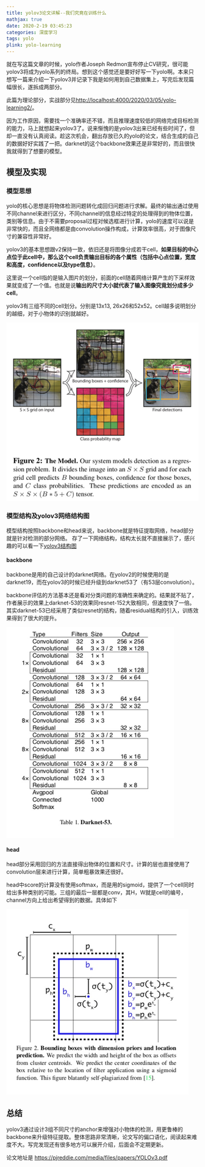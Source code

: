 ```yaml
---
title: yolov3论文详解--我们究竟在训练什么
mathjax: true
date: 2020-2-19 03:45:23
categories: 深度学习
tags: yolo
plink: yolo-learning
---
```


就在写这篇文章的时候，yolo作者Joseph Redmon宣布停止CV研究，很可能yolov3将成为yolo系列的终局。想到这个感觉还是要好好写一下yolo啊。本来只想写一篇来介绍一下yolov3并记录下我是如何用到自己数据集上，写完后发现篇幅很长，遂拆成两部分。 

此篇为理论部分，实战部分见[http://localhost:4000/2020/03/05/yolo-learning2/](http://localhost:4000/2020/03/05/yolo-learning2/)。

因为工作原因，需要找一个准确率还不错，而且推理速度较低的网络完成目标检测的能力，马上就想起来yolov3了。说来惭愧的是yolov3出来已经有些时间了，但却一直没有认真阅读。趁这次机会，翻出存放已久的yolo的论文，结合生成的自己的数据好好实践了一把。darknet的这个backbone效果还是非常好的，而且很快我就得到了想要的模型。

## 模型及实现

### 模型思想

yolo的核心思想是将物体检测问题转化成回归问题进行求解。最终的输出通过使用不同channel来进行区分，不同channel的信息经过特定的处理得到的物体位置，类别等信息。由于不需要proposal过程对候选框进行计算，yolo的速度可以说是非常快的，而且全网络都是由convolution操作构成，计算效率很高，对于图像尺寸的兼容性非常好。

yolov3的基本思想跟v2保持一致，依旧还是将图像分成若干cell，**如果目标的中心点位于此cell中，那么这个cell负责输出目标的各个属性（包括中心点位置，宽度和高度，confidence以及type信息）**。

这里说一个cell指的是输入图片的划分，前面的cell随着网络计算产生的下采样效果就变成了一个值。也就是说**输出的尺寸大小就代表了输入图像究竟划分成多少cell**。

yolov3有三组不同的cell划分。分别是13x13, 26x26和52x52。cell越多说明划分的越细，对于小物体的识别就越好。

![](/images/20200306161204.jpg)

### 模型结构及yolov3网络结构图

模型结构按照backbone和head来说，backbone就是特征提取网络，head部分就是针对检测的部分网络。 存了一下网络结构，结构太长就不直接展示了，感兴趣的可以看一下[yolov3结构图](/images/yolov3.png)

#### backbone

backbone是用的自己设计的darknet网络。在yolov2的时候使用的是darknet19，而在yolov3的时候已经升级到darknet53了（有53层convolution）。

backbone评估的方法基本还是看对分类问题的准确性来确定的。结果就不贴了，作者展示的效果上darknet-53的效果同resnet-152大致相同，但速度快了一倍。其实darknet-53已经采用了类似resnet的结构，随着residual结构的引入，训练效果得到了很大的提升。

![](/images/20200309094623.jpg)

#### head

head部分采用回归的方法直接得出物体的位置和尺寸。计算的层也直接使用了convolution层来进行计算，简单粗暴效果还很好。

head中score的计算没有使用softmax，而是用的sigmoid，提供了一个cell同时给出多种类别的可能。三组的最后一层都是conv，其H，W就是cell的编号，channel方向上给出希望得到的数据。具体如下

![](/images/20200309094257.jpg)


## 总结

yolov3通过设计3组不同尺寸的anchor来增强对小物体的检测，用更鲁棒的backbone来升级特征提取。整体思路非常清晰，论文写的偏口语化，阅读起来难度不大。写完发现还有很多地方可以展开介绍，后面会不定期更新。

论文地址是 https://pjreddie.com/media/files/papers/YOLOv3.pdf
